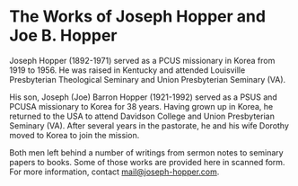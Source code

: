 <h1>
The Works of Joseph Hopper and Joe B. Hopper
</h1>
<p>
    Joseph Hopper (1892-1971) served as a PCUS missionary in Korea from 1919 to 1956. He was raised in Kentucky and attended Louisville Presbyterian Theological Seminary and Union Presbyterian Seminary (VA).
</p>
<p>
    His son, Joseph (Joe) Barron Hopper (1921-1992) served as a PSUS and PCUSA missionary to Korea for 38 years. Having grown up in Korea, he returned to the USA to attend Davidson College and Union Presbyterian Seminary (VA). After several years in the pastorate, he and his wife Dorothy moved to Korea to join the mission.
</p>
<p>
    Both men left behind a number of writings from sermon notes to seminary papers to books. Some of those works are provided here in scanned form. For more information, contact <a href="mailto:mail@joseph-hopper.com">mail@joseph-hopper.com</a>.
</p>